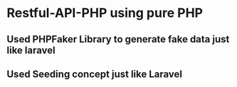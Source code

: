 # Restful-API-PHP using pure PHP

## Used PHPFaker Library to generate fake data just like laravel
## Used Seeding concept just like Laravel
